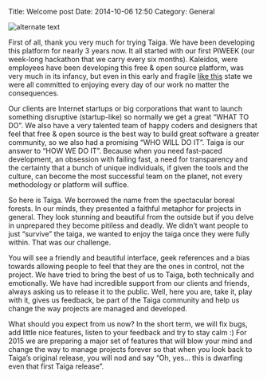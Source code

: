 Title: Welcome post
Date: 2014-10-06 12:50
Category: General

![alternate text](https://unsplash.imgix.net/reserve/J3URHssSQyqifuJVcgKu_Wald.jpg?q=75&fm=jpg&auto=format&s=1a8c268459129e81ef4b1dd5ad48e93a)

First of all, thank you very much for trying Taiga. We have been developing this platform for nearly 3 years now. It all started with our first PIWEEK (our week-long hackathon that we carry every six months). Kaleidos, were employees have been developing this free & open source  platform, was very much in its infancy, but even in this early and fragile [like this](http://someurl) state we were all committed to enjoying every day of our work no matter the consequences.

Our clients are Internet startups or big corporations that want to launch something disruptive (startup-like) so normally we get a great “WHAT TO DO”. We also have a very talented team of happy coders and designers that feel that free & open source is the best way to build great software a greater community, so we also had a promising “WHO WILL DO IT”. Taiga is our answer to “HOW WE DO IT”. Because when you need fast-paced development, an obsession with failing fast, a need for transparency and the certainty that a bunch of unique individuals, if given the tools and the culture, can become the most successful team on the planet, not every methodology or platform will suffice.

So here is Taiga. We borrowed the name from the spectacular boreal forests. In our minds, they presented a faithful metaphor for projects in general. They look stunning and beautiful from the outside but if you delve in unprepared they become pitiless and deadly. We didn’t want people to just “survive” the taiga, we wanted to enjoy the taiga once they were fully within. That was our challenge.

You will see a friendly and beautiful interface, geek references and a bias towards allowing people to feel that they are the ones in control, not the project. We have tried to bring the best of us to Taiga, both technically and emotionally. We have had incredible support from our clients and friends, always asking us to release it to the public. Well, here you are, take it, play with it, gives us feedback, be part of the Taiga community and help us change the way projects are managed and developed.

What should you expect from us now? In the short term, we will fix bugs, add little nice features,  listen to your feedback and try to stay calm :) For 2015 we are preparing a major set of features that will blow your mind and change the way to manage projects forever so that when you look back to Taiga’s original release, you will nod and say “Oh, yes… this is dwarfing even that first Taiga release”.

